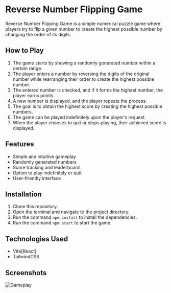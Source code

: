 # Reverse Number Flipping Game

Reverse Number Flipping Game is a simple numerical puzzle game where players try to flip a given number to create the highest possible number by changing the order of its digits.

## How to Play

1. The game starts by showing a randomly generated number within a certain range.
2. The player enters a number by reversing the digits of the original number while rearranging their order to create the highest possible number.
3. The entered number is checked, and if it forms the highest number, the player earns points.
4. A new number is displayed, and the player repeats the process.
5. The goal is to obtain the highest score by creating the highest possible numbers.
6. The game can be played indefinitely upon the player's request.
7. When the player chooses to quit or stops playing, their achieved score is displayed.

## Features

- Simple and intuitive gameplay
- Randomly generated numbers
- Score tracking and leaderboard
- Option to play indefinitely or quit
- User-friendly interface

## Installation

1. Clone this repository.
2. Open the terminal and navigate to the project directory.
3. Run the command `npm install` to install the dependencies.
4. Run the command `npm start` to start the game.

## Technologies Used

- Vite[React]
- TailwindCSS

## Screenshots

![Gameplay](/screenshots/gameplay.png)